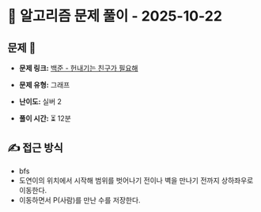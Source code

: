 # 📝 알고리즘 문제 풀이 - 2025-10-22

## 문제 📖

- **문제 링크:** [백준 - 헌내기는 친구가 필요해](https://www.acmicpc.net/problem/21736)

- **문제 유형:** 그래프

- **난이도:** 실버 2

- **풀이 시간:** ⏳ 12분

## ✍ 접근 방식

- bfs
- 도연이의 위치에서 시작해 범위를 벗어나기 전이나 벽을 만나기 전까지 상하좌우로 이동한다.
- 이동하면서 P(사람)를 만난 수를 저장한다.

